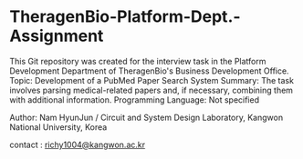 # TheragenBio-Platform-Dept.-Assignment

This Git repository was created for the interview task in the Platform Development Department of TheragenBio's Business Development Office.
Topic: Development of a PubMed Paper Search System
Summary: The task involves parsing medical-related papers and, if necessary, combining them with additional information.
Programming Language: Not specified

Author: Nam HyunJun / Circuit and System Design Laboratory, Kangwon National University, Korea

contact : richy1004@kangwon.ac.kr
